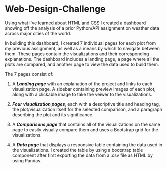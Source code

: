 # Web-Design-Challenge

Using what I've learned about HTML and CSS I created a dashboard showing off the analysis of a prior Python/API assignment on weather data across major cities of the world.

In building this dashboard, I created 7 individual pages for each plot from my previous assignment, as well as a means by which to navigate between them. These pages contain the visualizations and their corresponding explanations. The dashboard includes a landing page, a page where all the plots are compared, and another page to view the data used to build them.

The 7 pages consist of:
1. A ***Landing page*** with an explanation of the project and links to each visualization page. A sidebar containing preview images of each plot, along with a clickable image to take the veiwer to the visualizations.

2. ***Four visualization pages***, each with a descriptive title and heading tag, the plot/visualization itself for the selected comparison, and a paragraph describing the plot and its significance.

3. A ***Comparisons page*** that contains all of the visualizations on the same page to easily visually compare them and uses a Bootstrap grid for the visualizations.

4. A ***Data page*** that displays a responsive table containing the data used in the visualizations. I created the table by using a bootstrap table component after first exporting the data from a .csv file as HTML by using Pandas.

